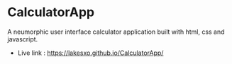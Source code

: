 # CalculatorApp
A neumorphic user interface calculator application built with html, css and javascript.
- Live link : https://lakesxo.github.io/CalculatorApp/
